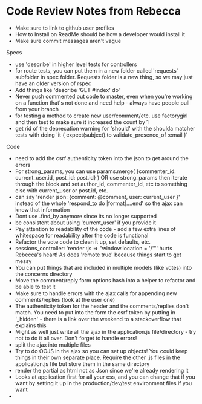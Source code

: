 # Code Review Notes from Rebecca


* Make sure to link to github user profiles
* How to Install on ReadMe should be how a developer would install it
* Make sure commit messages aren't vague


Specs
* use 'describe' in higher level tests for controllers
* for route tests, you can put them in a new folder called 'requests' subfolder in spec folder. Requests folder is a new thing, so we may just have an older version of rspec 
* Add things like 'describe 'GET #index' do' 
* Never push commented out code to master, even when you're working on a function that's not done and need help - always have people pull from your branch
* for testing a method to create new user/comment/etc. use factorygirl and then test to make sure it increased the count by 1
* get rid of the deprecation warning for 'should' with the shoulda matcher tests with doing 'it { expect(subject).to validate_presence_of :email }'


Code
* need to add the csrf authenticity token into the json to get around the errors
* For strong_params, you can use params.merge( {commenter_id: current_user.id, post_id: post.id} ) OR use strong_params then iterate through the block and set author_id, commenter_id, etc to something else with current_user or post.id, etc. 
* can say 'render json: {comment: @comment, user: current_user }' instead of the whole 'respond_to do |format|....end' so the ajax can know that information 
* Dont use .find_by anymore since its no longer supported
* be consistent about using 'current_user' if you provide it
* Pay attention to readability of the code - add a few extra lines of whitespace for readability after the code is functional
* Refactor the vote code to clean it up, set defaults, etc.
* sessions_controller: 'render :js => "window.location = '/'"' hurts Rebecca's heart! As does 'remote true' because things start to get messy
* You can put things that are included in multiple models (like votes) into the concerns directory
* Move the comment/reply form options hash into a helper to refactor and be able to test it
* Make sure to handle errors with the ajax calls for appending new comments/replies (look at the user one)
* The authenticity token for the header and the comments/replies don't match. You need to put into the form the csrf token by putting in '_hidden' - there is a link over the weekend to a stackoverflow that explains this
* Might as well just write all the ajax in the application.js file/directory - try not to do it all over. Don't forget to handle errors!
* split the ajax into multiple files
* Try to do OOJS in the ajax so you can set up objects! You could keep things in their own separate place. Require the other .js files in the application.js file but store them in the same directory
* render the partial as html not as Json since we're already rendering it
* Looks at application first for all your css, and you can change that if you want by setting it up in the production/dev/test environment files if you want
* 